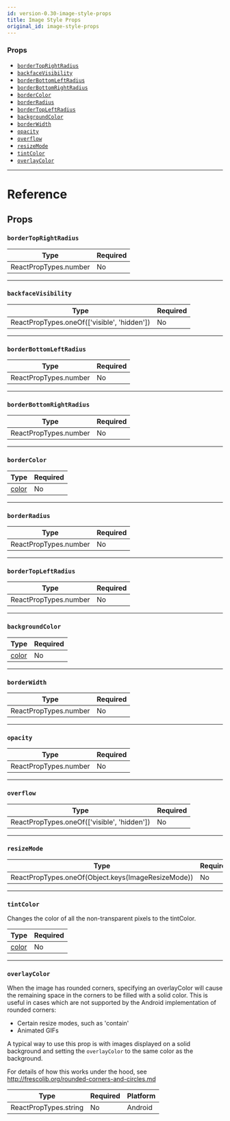 ```yaml
---
id: version-0.30-image-style-props
title: Image Style Props
original_id: image-style-props
---
```

### Props

- [`borderTopRightRadius`](image-style-props.md#bordertoprightradius)
- [`backfaceVisibility`](image-style-props.md#backfacevisibility)
- [`borderBottomLeftRadius`](image-style-props.md#borderbottomleftradius)
- [`borderBottomRightRadius`](image-style-props.md#borderbottomrightradius)
- [`borderColor`](image-style-props.md#bordercolor)
- [`borderRadius`](image-style-props.md#borderradius)
- [`borderTopLeftRadius`](image-style-props.md#bordertopleftradius)
- [`backgroundColor`](image-style-props.md#backgroundcolor)
- [`borderWidth`](image-style-props.md#borderwidth)
- [`opacity`](image-style-props.md#opacity)
- [`overflow`](image-style-props.md#overflow)
- [`resizeMode`](image-style-props.md#resizemode)
- [`tintColor`](image-style-props.md#tintcolor)
- [`overlayColor`](image-style-props.md#overlaycolor)






---

# Reference

## Props

### `borderTopRightRadius`



| Type | Required |
| - | - |
| ReactPropTypes.number | No |




---

### `backfaceVisibility`



| Type | Required |
| - | - |
| ReactPropTypes.oneOf(['visible', 'hidden']) | No |




---

### `borderBottomLeftRadius`



| Type | Required |
| - | - |
| ReactPropTypes.number | No |




---

### `borderBottomRightRadius`



| Type | Required |
| - | - |
| ReactPropTypes.number | No |




---

### `borderColor`



| Type | Required |
| - | - |
| [color](colors.md) | No |




---

### `borderRadius`



| Type | Required |
| - | - |
| ReactPropTypes.number | No |




---

### `borderTopLeftRadius`



| Type | Required |
| - | - |
| ReactPropTypes.number | No |




---

### `backgroundColor`



| Type | Required |
| - | - |
| [color](colors.md) | No |




---

### `borderWidth`



| Type | Required |
| - | - |
| ReactPropTypes.number | No |




---

### `opacity`



| Type | Required |
| - | - |
| ReactPropTypes.number | No |




---

### `overflow`



| Type | Required |
| - | - |
| ReactPropTypes.oneOf(['visible', 'hidden']) | No |




---

### `resizeMode`



| Type | Required |
| - | - |
| ReactPropTypes.oneOf(Object.keys(ImageResizeMode)) | No |




---

### `tintColor`

Changes the color of all the non-transparent pixels to the tintColor.

| Type | Required |
| - | - |
| [color](colors.md) | No |




---

### `overlayColor`

When the image has rounded corners, specifying an overlayColor will
cause the remaining space in the corners to be filled with a solid color.
This is useful in cases which are not supported by the Android
implementation of rounded corners:
  - Certain resize modes, such as 'contain'
  - Animated GIFs

A typical way to use this prop is with images displayed on a solid
background and setting the `overlayColor` to the same color
as the background.

For details of how this works under the hood, see
http://frescolib.org/rounded-corners-and-circles.md



| Type | Required | Platform |
| - | - | - |
| ReactPropTypes.string | No | Android  |






